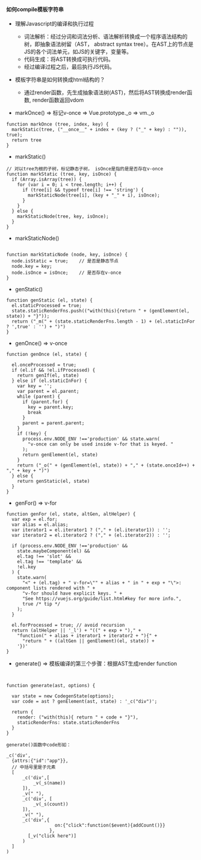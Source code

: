 #### 如何compile模板字符串
* 理解Javascript的编译和执行过程
  * 词法解析：经过分词和词法分析、语法解析转换成一个程序语法结构的树，即抽象语法树留（AST， abstract syntax tree）。在AST上的节点是JS的各个词法单元，如JS的关键字，变量等。
  * 代码生成：将AST转换成可执行代码。
  * 经过编译过程之后，最后执行JS代码。

* 模板字符串是如何转换成html结构的？
  * 通过render函数，先生成抽象语法树(AST)，然后将AST转换成render函数, render函数返回vdom




* markOnce() => 标记v-once => Vue.prototype._o => vm._o

```
function markOnce (tree, index, key) {
  markStatic(tree, ("__once__" + index + (key ? ("_" + key) : "")), true);
  return tree
}
```

* markStatic()
```
// 对以tree为根的子树，标记静态子树， isOnce是指的是是否存在v-once
function markStatic (tree, key, isOnce) {
  if (Array.isArray(tree)) {
    for (var i = 0; i < tree.length; i++) {
      if (tree[i] && typeof tree[i] !== 'string') {
        markStaticNode(tree[i], (key + "_" + i), isOnce);
      }
    }
  } else {
    markStaticNode(tree, key, isOnce);
  }
}
```

* markStaticNode()

```

function markStaticNode (node, key, isOnce) {
  node.isStatic = true;    // 是否是静态节点
  node.key = key;
  node.isOnce = isOnce;    // 是否存在v-once
}

```

* genStatic()

```
function genStatic (el, state) {
  el.staticProcessed = true;
  state.staticRenderFns.push(("with(this){return " + (genElement(el, state)) + "}"));
  return ("_m(" + (state.staticRenderFns.length - 1) + (el.staticInFor ? ',true' : '') + ")")
}
```

* genOnce()  =>  v-once

```
function genOnce (el, state) {

  el.onceProcessed = true;
  if (el.if && !el.ifProcessed) {
    return genIf(el, state)
  } else if (el.staticInFor) {
    var key = '';
    var parent = el.parent;
    while (parent) {
      if (parent.for) {
        key = parent.key;
        break
      }
      parent = parent.parent;
    }
    if (!key) {
      process.env.NODE_ENV !=='production' && state.warn(
        "v-once can only be used inside v-for that is keyed. "
      );
      return genElement(el, state)
    }
    return ("_o(" + (genElement(el, state)) + "," + (state.onceId++) + "," + key + ")")
  } else {
    return genStatic(el, state)
  }
}
```

* genFor()  =>  v-for
```
function genFor (el, state, altGen, altHelper) {
  var exp = el.for;
  var alias = el.alias;
  var iterator1 = el.iterator1 ? ("," + (el.iterator1)) : '';
  var iterator2 = el.iterator2 ? ("," + (el.iterator2)) : '';

  if (process.env.NODE_ENV !=='production' &&
    state.maybeComponent(el) &&
    el.tag !== 'slot' &&
    el.tag !== 'template' &&
    !el.key
  ) {
    state.warn(
      "<" + (el.tag) + " v-for=\"" + alias + " in " + exp + "\">: component lists rendered with " +
      "v-for should have explicit keys. " +
      "See https://vuejs.org/guide/list.html#key for more info.",
      true /* tip */
    );
  }

  el.forProcessed = true; // avoid recursion
  return (altHelper || '_l') + "((" + exp + ")," +
    "function(" + alias + iterator1 + iterator2 + "){" +
      "return " + ((altGen || genElement)(el, state)) +
    '})'
}
```

* generate() => 模板编译的第三个步骤：根据AST生成render function

```


function generate(ast, options) {

  var state = new CodegenState(options);
  var code = ast ? genElement(ast, state) : '_c("div")';
  
  return {
    render: ("with(this){ return " + code + "}"),
    staticRenderFns: state.staticRenderFns
  }
}

```

```
generate()函数中code形如：

_c('div',
  {attrs:{"id":"app"}},
  // 中括号里是子元素
  [
      _c('div',[
          _v(_s(name))
      ]),
      _v(" "),
      _c('div', [
          _v(_s(count))
      ]),
      _v(" "),
      _c('div',{
                  on:{"click":function($event){addCount()}}
                },
        [_v("click here")]
      )
  ]
)
```
